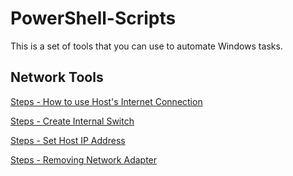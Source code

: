 # PowerShell-Scripts
This is a set of tools that you can use to automate Windows tasks.

## Network Tools
[Steps - How to use Host's Internet Connection](Docs\Steps%20-%20How%20to%20use%20Host's%20Internet%20Connection.md)

[Steps - Create Internal Switch](Docs\Steps%20-%20Create%20Internal%20Switch.md)

[Steps - Set Host IP Address](Docs\Steps%20-%20Set%20Host%20IP%20Address.md)

[Steps - Removing Network Adapter](Docs\Steps%20-%20Removing%20Network%20Adapter.md)